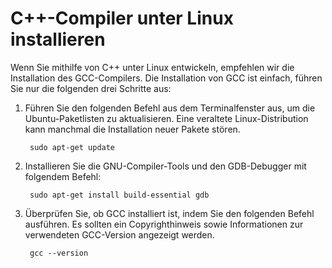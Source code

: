 <h1 data-loc-id="walkthrough.linux.install.compiler">C++-Compiler unter Linux installieren</h1>
<p data-loc-id="walkthrough.linux.text1">Wenn Sie mithilfe von C++ unter Linux entwickeln, empfehlen wir die Installation des GCC-Compilers. Die Installation von GCC ist einfach, führen Sie nur die folgenden drei Schritte aus:</p>
<ol>
<li><p data-loc-id="walkthrough.linux.text2">Führen Sie den folgenden Befehl aus dem Terminalfenster aus, um die Ubuntu-Paketlisten zu aktualisieren. Eine veraltete Linux-Distribution kann manchmal die Installation neuer Pakete stören.</p>
<pre><code class="lang-bash"> sudo apt-<span class="hljs-built_in">get</span> <span class="hljs-keyword">update</span>
</code></pre>
</li>
<li><p data-loc-id="walkthrough.linux.text3">Installieren Sie die GNU-Compiler-Tools und den GDB-Debugger mit folgendem Befehl:</p>
<pre><code class="lang-bash"> sudo apt-<span class="hljs-meta">get</span> install <span class="hljs-keyword">build-essential </span>gdb
</code></pre>
</li>
<li><p data-loc-id="walkthrough.linux.text4">Überprüfen Sie, ob GCC installiert ist, indem Sie den folgenden Befehl ausführen. Es sollten ein Copyrighthinweis sowie Informationen zur verwendeten GCC-Version angezeigt werden.</p>
<pre><code class="lang-bash"> gcc <span class="hljs-comment">--version</span>
</code></pre>
</li>
</ol>
